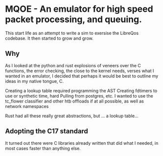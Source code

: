# MQOE - An emulator for high speed packet processing, and queuing.

This start life as an attempt to write a sim to exersise the
LibreQos codebase. It then started to grow and grow.

## Why

As I looked at the python and rust explosions of veneers
over the C functions, the error checking, the close to the kernel
needs, verses what I wanted in an emulator, I decided that perhaps
it would be best to outline my ideas in my native tongue, C.

Creating a lookup table required programming the AST
Creating fdtimers to use or synthetic time, hard
Pulling from postgres, etc. 
I wanted to use the tc_flower classifier and other
htb offloads if at all possible, as well as network namespaces

Rust had all these really great abstractions, but ... a lookup table...

## Adopting the C17 standard

It turned out there were C libraries already written that
did what I needed, in most cases faster than anything else.



